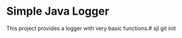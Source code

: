 <h1>Simple Java Logger</h1> 

This project provides a logger with very basic functions.# sjl
git init